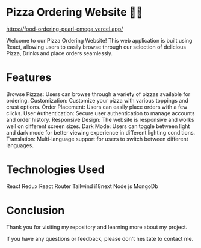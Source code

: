# Pizza Ordering Website 👋👋

https://food-ordering-pearl-omega.vercel.app/

Welcome to our Pizza Ordering Website! This web application is built using React,
allowing users to easily browse through our selection of delicious Pizza, Drinks and place orders seamlessly.

# Features

Browse Pizzas: Users can browse through a variety of pizzas available for ordering.
Customization: Customize your pizza with various toppings and crust options.
Order Placement: Users can easily place orders with a few clicks.
User Authentication: Secure user authentication to manage accounts and order history.
Responsive Design: The website is responsive and works well on different screen sizes.
Dark Mode: Users can toggle between light and dark mode for better viewing experience in different lighting conditions.
Translation: Multi-language support for users to switch between different languages.

# Technologies Used
React
Redux
React Router
Tailwind
i18next
Node js
MongoDb

# Conclusion

 Thank you for visiting my repository and learning more about my project.

If you have any questions or feedback, please don't hesitate to contact me. 

